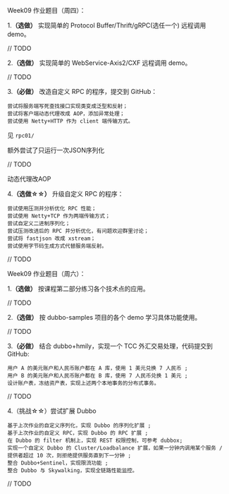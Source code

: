 Week09 作业题目（周四）：

1.**（选做）** 实现简单的 Protocol Buffer/Thrift/gRPC(选任一个) 远程调用 demo。

// TODO

2.**（选做）** 实现简单的 WebService-Axis2/CXF 远程调用 demo。

// TODO

3.**（必做）** 改造自定义 RPC 的程序，提交到 GitHub：

    尝试将服务端写死查找接口实现类变成泛型和反射；
    尝试将客户端动态代理改成 AOP，添加异常处理；
    尝试使用 Netty+HTTP 作为 client 端传输方式。

见 `rpc01/`

额外尝试了只运行一次JSON序列化

// TODO

动态代理改AOP

4.**（选做☆☆）** 升级自定义 RPC 的程序：

    尝试使用压测并分析优化 RPC 性能；
    尝试使用 Netty+TCP 作为两端传输方式；
    尝试自定义二进制序列化；
    尝试压测改进后的 RPC 并分析优化，有问题欢迎群里讨论；
    尝试将 fastjson 改成 xstream；
    尝试使用字节码生成方式代替服务端反射。

// TODO

Week09 作业题目（周六）：

1.**（选做）** 按课程第二部分练习各个技术点的应用。

// TODO

2.**（选做）** 按 dubbo-samples 项目的各个 demo 学习具体功能使用。

// TODO

3.**（必做）** 结合 dubbo+hmily，实现一个 TCC 外汇交易处理，代码提交到 GitHub:

    用户 A 的美元账户和人民币账户都在 A 库，使用 1 美元兑换 7 人民币 ;
    用户 B 的美元账户和人民币账户都在 B 库，使用 7 人民币兑换 1 美元 ;
    设计账户表，冻结资产表，实现上述两个本地事务的分布式事务。

// TODO

4.（挑战☆☆）尝试扩展 Dubbo

    基于上次作业的自定义序列化，实现 Dubbo 的序列化扩展 ;
    基于上次作业的自定义 RPC，实现 Dubbo 的 RPC 扩展 ;
    在 Dubbo 的 filter 机制上，实现 REST 权限控制，可参考 dubbox;
    实现一个自定义 Dubbo 的 Cluster/Loadbalance 扩展，如果一分钟内调用某个服务 / 提供者超过 10 次，则拒绝提供服务直到下一分钟 ;
    整合 Dubbo+Sentinel，实现限流功能 ;
    整合 Dubbo 与 Skywalking，实现全链路性能监控。

// TODO
